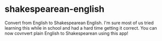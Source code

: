 # shakespearean-english
Convert from English to Shakespearean English. I'm sure most of us tried learning this while in school and had a hard time getting it correct. You can now covnvert plain English to Shakespearean using this app!
